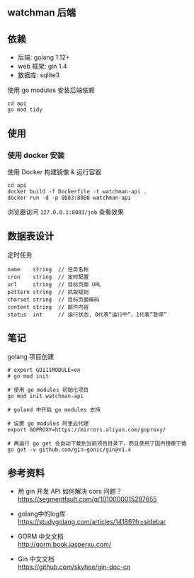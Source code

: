 ## watchman 后端

## 依赖
* 后端: golang 1.12+
* web 框架: gin 1.4
* 数据库: sqlite3

使用 go modules 安装后端依赖
```
cd api
go mod tidy
```

## 使用
### 使用 docker 安装
使用 Docker 构建镜像 & 运行容器
```
cd api
docker build -f Dockerfile -t watchman-api .
docker run -d -p 8083:8080 watchman-api
```
浏览器访问 ```127.0.0.1:8083/job``` 查看效果

## 数据表设计
定时任务
```
name    string  // 任务名称
cron    string  // 定时配置
url     string  // 目标页面 URL
pattern string  // 抓取规则
charset string  // 目标页面编码
content string  // 邮件内容
status  int     // 运行状态, 0代表“运行中”、1代表“暂停”
```

## 笔记
golang 项目创建
```
# export GO111MODULE=on
# go mod init

# 使用 go modules 初始化项目
go mod init watchman-api

# goland 中开启 go modules 支持

# 设置 go modules 阿里云代理
export GOPROXY=https://mirrors.aliyun.com/goproxy/

# 再运行 go get 会自动下载到当前项目目录下，而且使用了国内镜像下载
go get -v github.com/gin-gonic/gin@v1.4
```

## 参考资料
* 用 gin 开发 API 如何解决 cors 问题？  
https://segmentfault.com/q/1010000015287655

* golang中的log库  
https://studygolang.com/articles/14186?fr=sidebar

* GORM 中文文档  
http://gorm.book.jasperxu.com/

* Gin 中文文档  
https://github.com/skyhee/gin-doc-cn